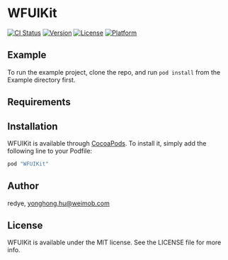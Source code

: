 # WFUIKit

[![CI Status](http://img.shields.io/travis/redye/WFUIKit.svg?style=flat)](https://travis-ci.org/redye/WFUIKit)
[![Version](https://img.shields.io/cocoapods/v/WFUIKit.svg?style=flat)](http://cocoapods.org/pods/WFUIKit)
[![License](https://img.shields.io/cocoapods/l/WFUIKit.svg?style=flat)](http://cocoapods.org/pods/WFUIKit)
[![Platform](https://img.shields.io/cocoapods/p/WFUIKit.svg?style=flat)](http://cocoapods.org/pods/WFUIKit)

## Example

To run the example project, clone the repo, and run `pod install` from the Example directory first.

## Requirements

## Installation

WFUIKit is available through [CocoaPods](http://cocoapods.org). To install
it, simply add the following line to your Podfile:

```ruby
pod "WFUIKit"
```

## Author

redye, yonghong.hu@weimob.com

## License

WFUIKit is available under the MIT license. See the LICENSE file for more info.
